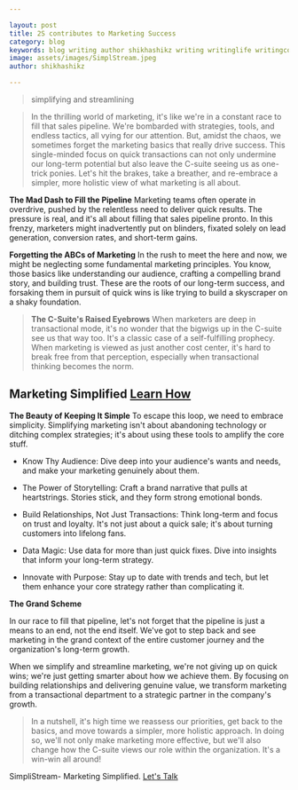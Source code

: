 ```yaml
---

layout: post
title: 2S contributes to Marketing Success
category: blog
keywords: blog writing author shikhashikz writing writinglife writingcommunity
image: assets/images/SimplStream.jpeg
author: shikhashikz

---
```


> simplifying and streamlining

> In the thrilling world of marketing, it's like we're in a constant race to fill that sales pipeline. We're bombarded with strategies, tools, and endless tactics, all vying for our attention. But, amidst the chaos, we sometimes forget the marketing basics that really drive success. This single-minded focus on quick transactions can not only undermine our long-term potential but also leave the C-suite seeing us as one-trick ponies. Let's hit the brakes, take a breather, and re-embrace a simpler, more holistic view of what marketing is all about.

**The Mad Dash to Fill the Pipeline**
Marketing teams often operate in overdrive, pushed by the relentless need to deliver quick results. The pressure is real, and it's all about filling that sales pipeline pronto. In this frenzy, marketers might inadvertently put on blinders, fixated solely on lead generation, conversion rates, and short-term gains.

**Forgetting the ABCs of Marketing**
In the rush to meet the here and now, we might be neglecting some fundamental marketing principles. You know, those basics like understanding our audience, crafting a compelling brand story, and building trust. These are the roots of our long-term success, and forsaking them in pursuit of quick wins is like trying to build a skyscraper on a shaky foundation.

> **The C-Suite's Raised Eyebrows**
When marketers are deep in transactional mode, it's no wonder that the bigwigs up in the C-suite see us that way too. It's a classic case of a self-fulfilling prophecy. When marketing is viewed as just another cost center, it's hard to break free from that perception, especially when transactional thinking becomes the norm.

## Marketing Simplified [Learn How](https://calendly.com/shikhapakhide)

**The Beauty of Keeping It Simple**
To escape this loop, we need to embrace simplicity. Simplifying marketing isn't about abandoning technology or ditching complex strategies; it's about using these tools to amplify the core stuff.

* Know Thy Audience: Dive deep into your audience's wants and needs, and make your marketing genuinely about them.

* The Power of Storytelling: Craft a brand narrative that pulls at heartstrings. Stories stick, and they form strong emotional bonds.

* Build Relationships, Not Just Transactions: Think long-term and focus on trust and loyalty. It's not just about a quick sale; it's about turning customers into lifelong fans.

* Data Magic: Use data for more than just quick fixes. Dive into insights that inform your long-term strategy.

* Innovate with Purpose: Stay up to date with trends and tech, but let them enhance your core strategy rather than complicating it.

**The Grand Scheme**

In our race to fill that pipeline, let's not forget that the pipeline is just a means to an end, not the end itself. We've got to step back and see marketing in the grand context of the entire customer journey and the organization's long-term growth.

When we simplify and streamline marketing, we're not giving up on quick wins; we're just getting smarter about how we achieve them. By focusing on building relationships and delivering genuine value, we transform marketing from a transactional department to a strategic partner in the company's growth.

> In a nutshell, it's high time we reassess our priorities, get back to the basics, and move towards a simpler, more holistic approach. In doing so, we'll not only make marketing more effective, but we'll also change how the C-suite views our role within the organization. It's a win-win all around!

SimpliStream- Marketing Simplified. [Let's Talk](https://calendly.com/shikhapakhide)

